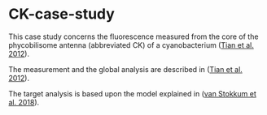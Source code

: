 # CK-case-study

This case study concerns the fluorescence measured from the core of the phycobilisome antenna (abbreviated CK) of a cyanobacterium ([Tian et al. 2012][tian2012]).

The measurement and the global analysis are described in ([Tian et al. 2012][tian2012]).

The target analysis is based upon the model explained in ([van Stokkum et al. 2018][vanstokkum2018]).

<!-- References to papers -->

[tian2012]: https://doi.org/10.1016/j.bpj.2012.03.008 "Tian L, Gwizdala M, van Stokkum IHM, Koehorst RBM, Kirilovsky D, van Amerongen H (2012) Picosecond Kinetics of Light Harvesting and Photoprotective Quenching in Wild-Type and Mutant Phycobilisomes Isolated from the Cyanobacterium Synechocystis PCC 6803. Biophysical Journal 102:1692-1700"
[vanstokkum2018]: https://doi.org/10.1007/s11120-017-0424-5 "van Stokkum IHM, Gwizdala M, Tian L, Snellenburg JJ, van Grondelle R, van Amerongen H, Berera R (2018) A functional compartmental model of the Synechocystis PCC 6803 phycobilisome. Photosynthesis Research 135:87-102."
